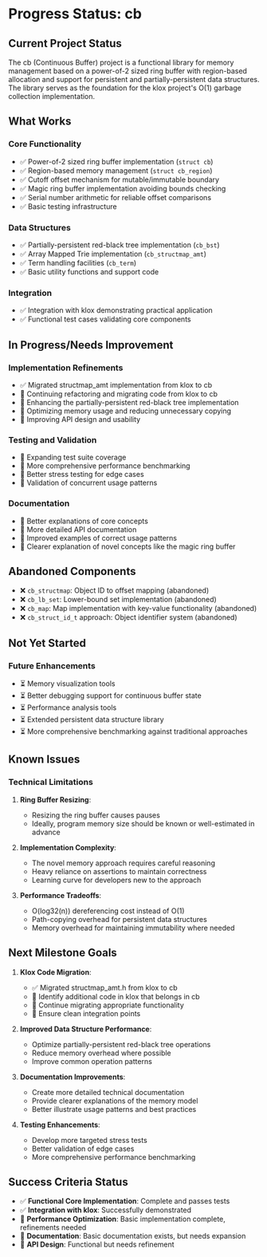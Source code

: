 # Progress Status: cb

## Current Project Status

The cb (Continuous Buffer) project is a functional library for memory management based on a power-of-2 sized ring buffer with region-based allocation and support for persistent and partially-persistent data structures. The library serves as the foundation for the klox project's O(1) garbage collection implementation.

## What Works

### Core Functionality

- ✅ Power-of-2 sized ring buffer implementation (`struct cb`)
- ✅ Region-based memory management (`struct cb_region`)
- ✅ Cutoff offset mechanism for mutable/immutable boundary
- ✅ Magic ring buffer implementation avoiding bounds checking
- ✅ Serial number arithmetic for reliable offset comparisons
- ✅ Basic testing infrastructure

### Data Structures

- ✅ Partially-persistent red-black tree implementation (`cb_bst`)
- ✅ Array Mapped Trie implementation (`cb_structmap_amt`)
- ✅ Term handling facilities (`cb_term`)
- ✅ Basic utility functions and support code

### Integration

- ✅ Integration with klox demonstrating practical application
- ✅ Functional test cases validating core components

## In Progress/Needs Improvement

### Implementation Refinements

- ✅ Migrated structmap_amt implementation from klox to cb
- 🔄 Continuing refactoring and migrating code from klox to cb
- 🔄 Enhancing the partially-persistent red-black tree implementation
- 🔄 Optimizing memory usage and reducing unnecessary copying
- 🔄 Improving API design and usability

### Testing and Validation

- 🔄 Expanding test suite coverage
- 🔄 More comprehensive performance benchmarking
- 🔄 Better stress testing for edge cases
- 🔄 Validation of concurrent usage patterns

### Documentation

- 🔄 Better explanations of core concepts
- 🔄 More detailed API documentation
- 🔄 Improved examples of correct usage patterns
- 🔄 Clearer explanation of novel concepts like the magic ring buffer

## Abandoned Components

- ❌ `cb_structmap`: Object ID to offset mapping (abandoned)
- ❌ `cb_lb_set`: Lower-bound set implementation (abandoned)
- ❌ `cb_map`: Map implementation with key-value functionality (abandoned)
- ❌ `cb_struct_id_t` approach: Object identifier system (abandoned)

## Not Yet Started

### Future Enhancements

- ⏳ Memory visualization tools
- ⏳ Better debugging support for continuous buffer state
- ⏳ Performance analysis tools
- ⏳ Extended persistent data structure library
- ⏳ More comprehensive benchmarking against traditional approaches

## Known Issues

### Technical Limitations

1. **Ring Buffer Resizing**:
   - Resizing the ring buffer causes pauses
   - Ideally, program memory size should be known or well-estimated in advance

2. **Implementation Complexity**:
   - The novel memory approach requires careful reasoning
   - Heavy reliance on assertions to maintain correctness
   - Learning curve for developers new to the approach

3. **Performance Tradeoffs**:
   - O(log32(n)) dereferencing cost instead of O(1)
   - Path-copying overhead for persistent data structures
   - Memory overhead for maintaining immutability where needed

## Next Milestone Goals

1. **Klox Code Migration**:
   - ✅ Migrated structmap_amt.h from klox to cb
   - 🔄 Identify additional code in klox that belongs in cb
   - 🔄 Continue migrating appropriate functionality
   - 🔄 Ensure clean integration points

2. **Improved Data Structure Performance**:
   - Optimize partially-persistent red-black tree operations
   - Reduce memory overhead where possible
   - Improve common operation patterns

3. **Documentation Improvements**:
   - Create more detailed technical documentation
   - Provide clearer explanations of the memory model
   - Better illustrate usage patterns and best practices

4. **Testing Enhancements**:
   - Develop more targeted stress tests
   - Better validation of edge cases
   - More comprehensive performance benchmarking

## Success Criteria Status

- ✅ **Functional Core Implementation**: Complete and passes tests
- ✅ **Integration with klox**: Successfully demonstrated
- 🔄 **Performance Optimization**: Basic implementation complete, refinements needed
- 🔄 **Documentation**: Basic documentation exists, but needs expansion
- 🔄 **API Design**: Functional but needs refinement
